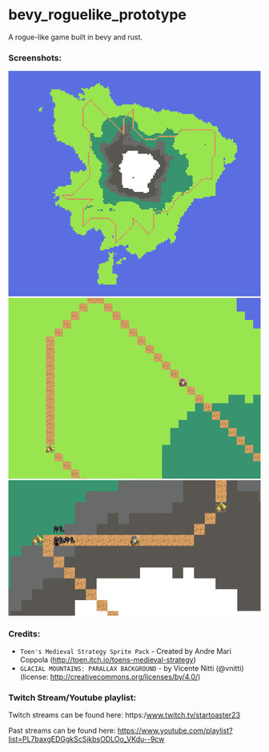 # bevy_roguelike_prototype
A rogue-like game built in bevy and rust.

### Screenshots:
![island](images/island.png)
![zoom-island](images/zoom-island.png)
![spider-spawner](images/spider-spawn.png)

### Credits:
- `Toen's Medieval Strategy Sprite Pack` - Created by Andre Mari Coppola (http://toen.itch.io/toens-medieval-strategy)
- `GLACIAL MOUNTAINS: PARALLAX BACKGROUND` - by Vicente Nitti (@vnitti) (license: http://creativecommons.org/licenses/by/4.0/)

### Twitch Stream/Youtube playlist:
Twitch streams can be found here:
https:/www.twitch.tv/startoaster23

Past streams can be found here:
https://www.youtube.com/playlist?list=PL7baxgEDGgkScSjkbsODLOo_VKdu--9cw
